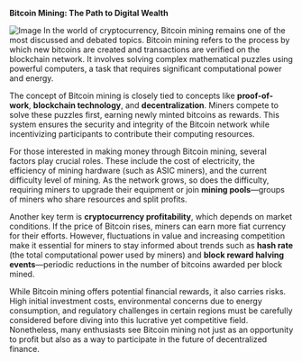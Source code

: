 **Bitcoin Mining: The Path to Digital Wealth**


![Image](https://github.com/user-attachments/assets/31692037-0104-4703-abd1-696b6a7dd41b)
In the world of cryptocurrency, Bitcoin mining remains one of the most discussed and debated topics. Bitcoin mining refers to the process by which new bitcoins are created and transactions are verified on the blockchain network. It involves solving complex mathematical puzzles using powerful computers, a task that requires significant computational power and energy.

The concept of Bitcoin mining is closely tied to concepts like **proof-of-work**, **blockchain technology**, and **decentralization**. Miners compete to solve these puzzles first, earning newly minted bitcoins as rewards. This system ensures the security and integrity of the Bitcoin network while incentivizing participants to contribute their computing resources.

For those interested in making money through Bitcoin mining, several factors play crucial roles. These include the cost of electricity, the efficiency of mining hardware (such as ASIC miners), and the current difficulty level of mining. As the network grows, so does the difficulty, requiring miners to upgrade their equipment or join **mining pools**—groups of miners who share resources and split profits.

Another key term is **cryptocurrency profitability**, which depends on market conditions. If the price of Bitcoin rises, miners can earn more fiat currency for their efforts. However, fluctuations in value and increasing competition make it essential for miners to stay informed about trends such as **hash rate** (the total computational power used by miners) and **block reward halving events**—periodic reductions in the number of bitcoins awarded per block mined.

While Bitcoin mining offers potential financial rewards, it also carries risks. High initial investment costs, environmental concerns due to energy consumption, and regulatory challenges in certain regions must be carefully considered before diving into this lucrative yet competitive field. Nonetheless, many enthusiasts see Bitcoin mining not just as an opportunity to profit but also as a way to participate in the future of decentralized finance.
